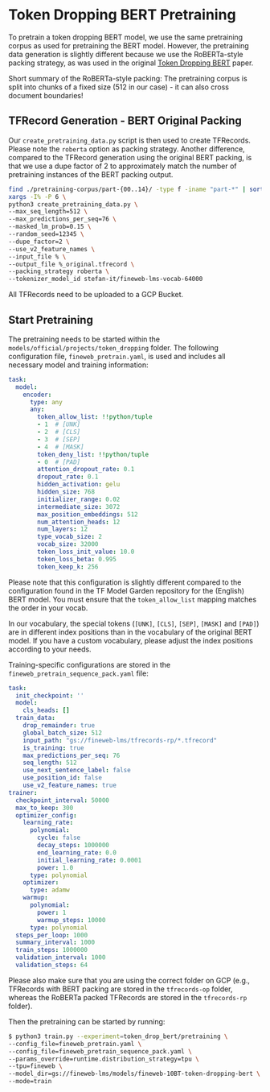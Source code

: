 # Token Dropping BERT Pretraining

To pretrain a token dropping BERT model, we use the same pretraining corpus as used for pretraining the BERT model. However, the pretraining data generation is slightly different because we use the RoBERTa-style packing strategy, as was used in the original  [Token Dropping BERT](https://aclanthology.org/2022.acl-long.262/) paper.

Short summary of the RoBERTa-style packing: The pretraining corpus is split into chunks of a fixed size (512 in our case) - it can also cross document boundaries!

## TFRecord Generation - BERT Original Packing

Our `create_pretraining_data.py` script is then used to create TFRecords. Please note the `roberta` option as packing strategy. Another difference, compared to the TFRecord generation using the original BERT packing, is that we use a dupe factor of 2 to approximately match the number of pretraining instances of the BERT packing output.

```bash
find ./pretraining-corpus/part-{00..14}/ -type f -iname "part-*" | sort | 
xargs -I% -P 6 \
python3 create_pretraining_data.py \
--max_seq_length=512 \
--max_predictions_per_seq=76 \
--masked_lm_prob=0.15 \
--random_seed=12345 \
--dupe_factor=2 \
--use_v2_feature_names \
--input_file % \
--output_file %_original.tfrecord \
--packing_strategy roberta \
--tokenizer_model_id stefan-it/fineweb-lms-vocab-64000
```

All TFRecords need to be uploaded to a GCP Bucket.

## Start Pretraining

The pretraining needs to be started within the `models/official/projects/token_dropping` folder. The following configuration file, `fineweb_pretrain.yaml`, is used and includes all necessary model and training information:

```yaml
task:
  model:
    encoder:
      type: any
      any:
        token_allow_list: !!python/tuple
        - 1  # [UNK]
        - 2  # [CLS]
        - 3  # [SEP]
        - 4  # [MASK]
        token_deny_list: !!python/tuple
        - 0  # [PAD]
        attention_dropout_rate: 0.1
        dropout_rate: 0.1
        hidden_activation: gelu
        hidden_size: 768
        initializer_range: 0.02
        intermediate_size: 3072
        max_position_embeddings: 512
        num_attention_heads: 12
        num_layers: 12
        type_vocab_size: 2
        vocab_size: 32000
        token_loss_init_value: 10.0
        token_loss_beta: 0.995
        token_keep_k: 256
```

Please note that this configuration is slightly different compared to the configuration found in the TF Model Garden repository for the (English) BERT model. You must ensure that the `token_allow_list` mapping matches the order in your vocab.

In our vocabulary, the special tokens (`[UNK]`, `[CLS]`, `[SEP]`, `[MASK]` and `[PAD]`) are in different index positions than in the vocabulary of the original BERT model. If you have a custom vocabulary, please adjust the index positions according to your needs.

Training-specific configurations are stored in the `fineweb_pretrain_sequence_pack.yaml` file:

```yaml
task:
  init_checkpoint: ''
  model:
    cls_heads: []
  train_data:
    drop_remainder: true
    global_batch_size: 512
    input_path: "gs://fineweb-lms/tfrecords-rp/*.tfrecord" 
    is_training: true
    max_predictions_per_seq: 76
    seq_length: 512
    use_next_sentence_label: false
    use_position_id: false
    use_v2_feature_names: true
trainer:
  checkpoint_interval: 50000
  max_to_keep: 300
  optimizer_config:
    learning_rate:
      polynomial:
        cycle: false
        decay_steps: 1000000
        end_learning_rate: 0.0
        initial_learning_rate: 0.0001
        power: 1.0
      type: polynomial
    optimizer:
      type: adamw
    warmup:
      polynomial:
        power: 1
        warmup_steps: 10000
      type: polynomial
  steps_per_loop: 1000
  summary_interval: 1000
  train_steps: 1000000
  validation_interval: 1000
  validation_steps: 64
```

Please also make sure that you are using the correct folder on GCP (e.g., TFRecords with BERT packing are stored in the `tfrecords-op` folder, whereas the RoBERTa packed TFRecords are stored in the `tfrecords-rp` folder).

Then the pretraining can be started by running:

```bash
$ python3 train.py --experiment=token_drop_bert/pretraining \
--config_file=fineweb_pretrain.yaml \
--config_file=fineweb_pretrain_sequence_pack.yaml \
--params_override=runtime.distribution_strategy=tpu \
--tpu=fineweb \
--model_dir=gs://fineweb-lms/models/fineweb-10BT-token-dropping-bert \
--mode=train
```
